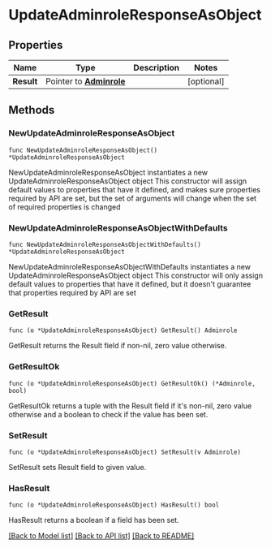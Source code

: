 # UpdateAdminroleResponseAsObject

## Properties

Name | Type | Description | Notes
------------ | ------------- | ------------- | -------------
**Result** | Pointer to [**Adminrole**](Adminrole.md) |  | [optional] 

## Methods

### NewUpdateAdminroleResponseAsObject

`func NewUpdateAdminroleResponseAsObject() *UpdateAdminroleResponseAsObject`

NewUpdateAdminroleResponseAsObject instantiates a new UpdateAdminroleResponseAsObject object
This constructor will assign default values to properties that have it defined,
and makes sure properties required by API are set, but the set of arguments
will change when the set of required properties is changed

### NewUpdateAdminroleResponseAsObjectWithDefaults

`func NewUpdateAdminroleResponseAsObjectWithDefaults() *UpdateAdminroleResponseAsObject`

NewUpdateAdminroleResponseAsObjectWithDefaults instantiates a new UpdateAdminroleResponseAsObject object
This constructor will only assign default values to properties that have it defined,
but it doesn't guarantee that properties required by API are set

### GetResult

`func (o *UpdateAdminroleResponseAsObject) GetResult() Adminrole`

GetResult returns the Result field if non-nil, zero value otherwise.

### GetResultOk

`func (o *UpdateAdminroleResponseAsObject) GetResultOk() (*Adminrole, bool)`

GetResultOk returns a tuple with the Result field if it's non-nil, zero value otherwise
and a boolean to check if the value has been set.

### SetResult

`func (o *UpdateAdminroleResponseAsObject) SetResult(v Adminrole)`

SetResult sets Result field to given value.

### HasResult

`func (o *UpdateAdminroleResponseAsObject) HasResult() bool`

HasResult returns a boolean if a field has been set.


[[Back to Model list]](../README.md#documentation-for-models) [[Back to API list]](../README.md#documentation-for-api-endpoints) [[Back to README]](../README.md)


